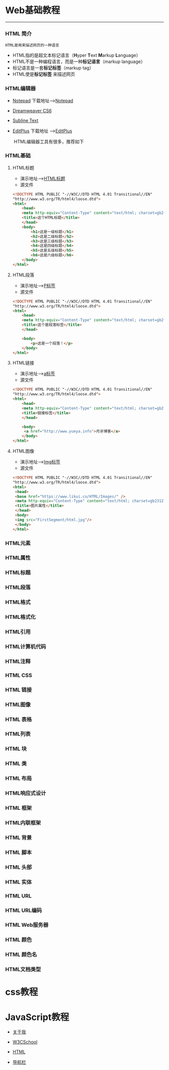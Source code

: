 # Web基础教程

---



### HTML 简介

`HTML是用来描述网页的一种语言`

* HTML指的是超文本标记语言（**H**yper **T**ext  **M**arkup **L**anguage）
* HTML不是一种编程语言，而是一种**标记语言**（markup language）
* 标记语言是一套**标记标签**（markup tag）
* HTML使是**标记标签** 来描述网页  

### HTML编辑器



* [Notepad](https://notepad-plus-plus.org/)    下载地址—>[<a href="https://notepad-plus-plus.org/download/v7.6.2.html" target="_blank">Notepad</a>](https://notepad-plus-plus.org/download/v7.6.2.html)

* <a href="https://www.adobe.com/cn/products/cs6/dreamweaver.html" target="_blank">Dreamweaver CS6</a>

* <a href="https://www.sublimetext.com/" target="_blank">Subline Text</a>

* [EditPlus](https://www.editplus.com/)   下载地址 —><a href="https://www.editplus.com/download.html" target="_blank">EditPlus</a>

  ​	HTML编辑器工具有很多，推荐如下

### HTML基础

1. HTML标题

   * 演示地址—–><a href="https://www.likui.co/HTML/HTML/FisrtSegment/title.html" target="_blank">HTML标题</a>
   * 源文件

   ```html
   <!DOCTYPE HTML PUBLIC "-//W3C//DTD HTML 4.01 Transitional//EN"
   "http://www.w3.org/TR/html4/loose.dtd">
   <html>
       <head>
       <meta http-equiv="Content-Type" content="text/html; charset=gb2312">
       <title>这个HTML标题</title>
       </head>
       <body>
           <h1>这是一级标题</h1>
           <h2>这是二级标题</h2>
           <h3>这是三级标题</h3>
           <h4>这是四级标题</h4>
           <h5>这是五级标题</h5>
           <h6>这是六级标题</h6>
       </body>
   </html>
   ```

2. HTML段落

   * 演示地址——>[P标签](https://www.likui.co/HTML/HTML/FisrtSegment/passage.html)
   * 源文件

   ```html
   <!DOCTYPE HTML PUBLIC "-//W3C//DTD HTML 4.01 Transitional//EN"
   "http://www.w3.org/TR/html4/loose.dtd">
   <html>
       <head>
       <meta http-equiv="Content-Type" content="text/html; charset=gb2312">
       <title>这个是段落标签</title>
       </head>
   
       <body>
           <p>这是一个段落！</p>
       </body>
   </html>
   ```

3. HTML链接

   * 演示地址——>[a标签](https://www.likui.co/HTML/HTML/FisrtSegment/link.html)
   * 源文件

   ```html
   <!DOCTYPE HTML PUBLIC "-//W3C//DTD HTML 4.01 Transitional//EN"
   "http://www.w3.org/TR/html4/loose.dtd">
   <html>
       <head>
       <meta http-equiv="Content-Type" content="text/html; charset=gb2312">
       <title>链接标签</title>
       </head>
   
       <body>
        <a href="http://www.yueya.info">月牙博客</a>
       </body>
   </html>
   
   ```

   

4. HTML图像

   * 演示地址—–><a href="https://www.likui.co/HTML/HTML/FisrtSegment/image.html" target="_blank">Img标签</a>
   * 源文件

   ```html
   <!DOCTYPE HTML PUBLIC "-//W3C//DTD HTML 4.01 Transitional//EN"
   "http://www.w3.org/TR/html4/loose.dtd">
   <html>
   	<head>
   	<base href="https://www.likui.co/HTML/Images/" />
   	<meta http-equiv="Content-Type" content="text/html; charset=gb2312">
   	<title>图片属性</title>
   	</head>
   	<body>
   	<img src="FirstSegment/html.jpg"/>
   	</body>
   </html>
   ```

   


### HTML元素

### HTML属性

### HTML标题

### HTML段落

### HTML格式

### HTML格式化

### HTML引用

### HTML计算机代码

### HTML注释

### HTML CSS

### HTML 链接

### HTML图像

### HTML 表格

### HTML列表

### HTML 块

### HTML 类

### HTML 布局

### HTML响应式设计

###  HTML 框架

### HTML内联框架

### HTML 背景

### HTML 脚本

### HTML 头部

### HTML 实体

### HTML URL

### HTML URL编码

### HTML Web服务器

### HTML 颜色

### HTML 颜色名

###  HTML文档类型



# css教程

#  JavaScript教程























- <a href="https://www.likui.co/" target="_blank">关于我</a>

- <a href="http://www.w3school.com.cn/h.asp" target="_blank">W3CSchool</a>

- <a href="https://www.likui.co/HTML/" target="_blank">HTML</a>

- <a href="http://nearme.net3v.net/index.html" target="_blank">导航栏</a>

  
